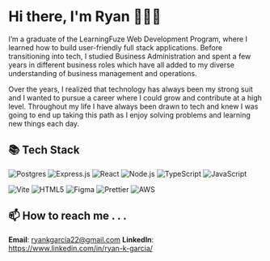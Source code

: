 # Hi there, I'm Ryan 👨🏻‍💻

I’m a graduate of the LearningFuze Web Development Program, where I learned how to build user-friendly full stack applications. Before transitioning into tech, I studied Business Administration and spent a few years in different business roles which have all added to my diverse understanding of business management and operations. 

Over the years, I realized that technology has always been my strong suit and I wanted to pursue a career where I could grow and contribute at a high level. Throughout my life I have always been drawn to tech and knew I was going to end up taking this path as I enjoy solving problems and learning new things each day.

## 📚 Tech Stack
<!-- Top Row -->
![Postgres](https://img.shields.io/badge/PostgreSQL-4169E1?style=for-the-badge&logo=postgresql&logoColor=white)
![Express.js](https://img.shields.io/badge/Express.js-404D59?style=for-the-badge&logo=express)
![React](https://img.shields.io/badge/React-20232A?style=for-the-badge&logo=react)
![Node.js](https://img.shields.io/badge/Node.js-339933?style=for-the-badge&logo=nodedotjs&logoColor=white)
![TypeScript](https://img.shields.io/badge/TypeScript-007ACC?style=for-the-badge&logo=typescript)
![JavaScript](https://img.shields.io/badge/JavaScript-F7DF1E?style=for-the-badge&logo=javascript&logoColor=000)
<!-- Bottom Row -->
![Vite](https://img.shields.io/badge/Vite-646CFF?style=for-the-badge&logo=vite&logoColor=white)
![HTML5](https://img.shields.io/badge/HTML5-E34F26?style=for-the-badge&logo=html5)
![Figma](https://img.shields.io/badge/Figma-F24E1E?style=for-the-badge&logo=figma)
![Prettier](https://img.shields.io/badge/Prettier-F7B93E?style=for-the-badge&logo=prettier&logoColor=black)
![AWS](https://img.shields.io/badge/AWS-FF9900?style=for-the-badge&logo=amazonaws&logoColor=white)


## 📫 How to reach me . . . 
**Email**:  ryankgarcia22@gmail.com
**LinkedIn**:  https://www.linkedin.com/in/ryan-k-garcia/
